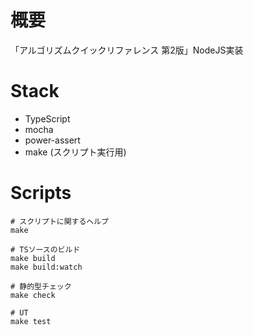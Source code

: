 # 概要
「アルゴリズムクイックリファレンス 第2版」NodeJS実装

# Stack
 - TypeScript
 - mocha
 - power-assert
 - make (スクリプト実行用)

# Scripts

```
# スクリプトに関するヘルプ
make

# TSソースのビルド
make build
make build:watch

# 静的型チェック
make check

# UT
make test

```
